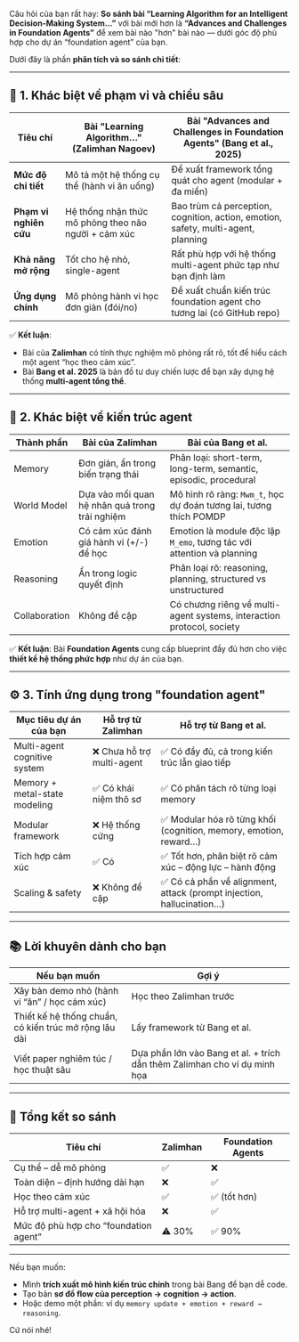Câu hỏi của bạn rất hay: **So sánh bài “Learning Algorithm for an Intelligent Decision-Making System…”** với bài mới hơn là **“Advances and Challenges in Foundation Agents”** để xem bài nào "hơn" bài nào — dưới góc độ phù hợp cho dự án “foundation agent” của bạn.

Dưới đây là phần **phân tích và so sánh chi tiết**:

---

## 🧠 1. **Khác biệt về phạm vi và chiều sâu**

| Tiêu chí               | Bài "Learning Algorithm…" (Zalimhan Nagoev)          | Bài "Advances and Challenges in Foundation Agents" (Bang et al., 2025)            |
| ---------------------- | ---------------------------------------------------- | --------------------------------------------------------------------------------- |
| **Mức độ chi tiết**    | Mô tả một hệ thống cụ thể (hành vi ăn uống)          | Đề xuất framework tổng quát cho agent (modular + đa miền)                         |
| **Phạm vi nghiên cứu** | Hệ thống nhận thức mô phỏng theo não người + cảm xúc | Bao trùm cả perception, cognition, action, emotion, safety, multi-agent, planning |
| **Khả năng mở rộng**   | Tốt cho hệ nhỏ, single-agent                         | Rất phù hợp với hệ thống multi-agent phức tạp như bạn định làm                    |
| **Ứng dụng chính**     | Mô phỏng hành vi học đơn giản (đói/no)               | Đề xuất chuẩn kiến trúc foundation agent cho tương lai (có GitHub repo)           |

✅ **Kết luận**:

* Bài của **Zalimhan** có tính thực nghiệm mô phỏng rất rõ, tốt để hiểu cách một agent “học theo cảm xúc”.
* Bài **Bang et al. 2025** là bản đồ tư duy chiến lược để bạn xây dựng hệ thống **multi-agent tổng thể**.

---

## 🧩 2. **Khác biệt về kiến trúc agent**

| Thành phần    | Bài của Zalimhan                               | Bài của Bang et al.                                                    |
| ------------- | ---------------------------------------------- | ---------------------------------------------------------------------- |
| Memory        | Đơn giản, ẩn trong biến trạng thái             | Phân loại: short-term, long-term, semantic, episodic, procedural       |
| World Model   | Dựa vào mối quan hệ nhân quả trong trải nghiệm | Mô hình rõ ràng: `Mwm_t`, học dự đoán tương lai, tương thích POMDP     |
| Emotion       | Có cảm xúc đánh giá hành vi (+/-) để học       | Emotion là module độc lập `M_emo`, tương tác với attention và planning |
| Reasoning     | Ẩn trong logic quyết định                      | Phân loại rõ: reasoning, planning, structured vs unstructured          |
| Collaboration | Không đề cập                                   | Có chương riêng về multi-agent systems, interaction protocol, society  |

✅ **Kết luận**: Bài **Foundation Agents** cung cấp blueprint đầy đủ hơn cho việc **thiết kế hệ thống phức hợp** như dự án của bạn.

---

## ⚙️ 3. **Tính ứng dụng trong "foundation agent"**

| Mục tiêu dự án của bạn        | Hỗ trợ từ Zalimhan        | Hỗ trợ từ Bang et al.                                                |
| ----------------------------- | ------------------------- | -------------------------------------------------------------------- |
| Multi-agent cognitive system  | ❌ Chưa hỗ trợ multi-agent | ✅ Có đầy đủ, cả trong kiến trúc lẫn giao tiếp                        |
| Memory + metal-state modeling | ✅ Có khái niệm thô sơ     | ✅ Có phân tách rõ từng loại memory                                   |
| Modular framework             | ❌ Hệ thống cứng           | ✅ Modular hóa rõ từng khối (cognition, memory, emotion, reward…)     |
| Tích hợp cảm xúc              | ✅ Có                      | ✅ Tốt hơn, phân biệt rõ cảm xúc – động lực – hành động               |
| Scaling & safety              | ❌ Không đề cập            | ✅ Có cả phần về alignment, attack (prompt injection, hallucination…) |

---

## 📚 Lời khuyên dành cho bạn

| Nếu bạn muốn                                          | Gợi ý                                                                     |
| ----------------------------------------------------- | ------------------------------------------------------------------------- |
| Xây bản demo nhỏ (hành vi “ăn” / học cảm xúc)         | Học theo Zalimhan trước                                                   |
| Thiết kế hệ thống chuẩn, có kiến trúc mở rộng lâu dài | Lấy framework từ Bang et al.                                              |
| Viết paper nghiêm túc / học thuật sâu                 | Dựa phần lớn vào Bang et al. + trích dẫn thêm Zalimhan cho ví dụ minh họa |

---

## 📎 Tổng kết so sánh

| Tiêu chí                              | Zalimhan | Foundation Agents |
| ------------------------------------- | -------- | ----------------- |
| Cụ thể – dễ mô phỏng                  | ✅        | ❌                 |
| Toàn diện – định hướng dài hạn        | ❌        | ✅                 |
| Học theo cảm xúc                      | ✅        | ✅ (tốt hơn)       |
| Hỗ trợ multi-agent + xã hội hóa       | ❌        | ✅                 |
| Mức độ phù hợp cho “foundation agent” | ⚠️ 30%   | ✅ 90%             |

---

Nếu bạn muốn:

* Mình **trích xuất mô hình kiến trúc chính** trong bài Bang để bạn dễ code.
* Tạo bản **sơ đồ flow của perception → cognition → action**.
* Hoặc demo một phần: ví dụ `memory update + emotion + reward → reasoning`.

Cứ nói nhé!
